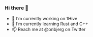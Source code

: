 ### Hi there 👋

- 🔭 I’m currently working on 1Hive
- 🌱 I’m currently learning Rust and C++
- 📫 Reach me at @onbjerg on Twitter

